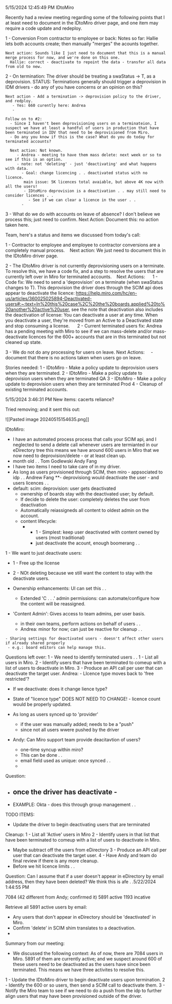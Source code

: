 5/15/2024 12:45:49 PM
IDtoMiro

Recently had a review meeting regarding some of the following points that I at least need to document in the IDtoMiro driver page, and one item may require a code update and redeploy.


  1 - Conversion From contractor to employee or back:
    Notes so far: Hallie lets both accounts create; then manually "merges" the acounts together.

    Next action: Sounds like I just need to document that this is a manual merge process for now, and we're done on this one.
      Hallie: correct - deactivate to repoint the data - transfer all data from old to new.


  2 - On termination: The driver should be treating a swaStatus -> T, as a deprovision.
    STATUS: Terminations generally should trigger a deprovision in IDM drivers - do any of you have concerns or an opinion on this?

    Next action - Add a termination -> deprovision policy to the driver, and redploy.
       - Yes: 660 curently here: Andrea
       -

    Follow on to #2:
      - Since I haven't been deprovisioning users on a terminateion, I suspect we have at least a handful of users in production that have been terminated in IDV that need to be deprovisioned from Miro.
      - Do any you know if this is the case? What do you do today for terminated accounts?

      Next action: Not known.
         - Andrea - meeting to have them mass delete: next week or so to see if this is an option.
         - note: not 'deleting' - just 'deactivating' and what happens with data.
           - Goal: change licencing . . deactivated status with no licence.
            main issue: 5K licences total avaiable, but above 4K now with all the users!
            - IDtoMiro deprovision is a deactivation . . may still need to consider licences . .
              - See if we can clear a licence in the user . .
           -


  3 - What do we do with accounts on leave of absence? I don't believe we process this; just need to confirm.
    Next Action: Document this: no action taken here.

Team, here's a status and items we discussed from today's call:



1 - Contractor to employee and employee to contractor conversions are a completely manual process.
    Next action: We just need to document this in the IDtoMiro driver page.



2 - The IDtoMiro driver is not currently deprovisioning users on a terminate. To resolve this, we have a code fix, and a step to resolve the users that are currently left over in Miro for terminated accounts.
    Next Actions:
      1 - Code fix: We need to send a 'deprovision' on a terminate (when swaStatus changes to T). This deprovision the driver does through the SCIM api does appear to deactivate the licence: https://help.miro.com/hc/en-us/articles/360025025894-Deactivated-users#:~:text=In%20this%20case%2C%20the%20boards,applied%20to%20another%20active%20user, see the note that deactivation also includes the deactivation of license: You can deactivate a user at any time. When you deactivate a user, they're moved from an Active to a Deactivated state and stop consuming a license.
      2 - Current terminated users fix: Andrea has a pending meeting with Miro to see if we can mass-delete and/or mass-deactivate licences for the 600+ accounts that are in this terminated but not cleaned up state.



3 - We do not do any processing for users on leave.
  Next Actions:
     - document that there is no actions taken when users go on leave.



Stories needed:
1 - IDtoMiro - Make a policy update to deprovision users when they are terminated.
2 - IDtoMiro - Make a policy update to deprovision users when they are terminated QA
3 - IDtoMiro - Make a policy update to deprovision users when they are terminated Prod
4 - Cleanup of existing terminated accounts.




5/15/2024 3:46:31 PM
New items: cacerts reliance?

Tried removing; and it sent this out:

![[Pasted image 20240515154635.png]]

IDtoMiro:
   - I have an automated process process that calls your SCIM api, and I neglected to send a delete call whenever users are termianted in our eDirectory tree this means we have around 600 users in Miro that we now need to deprovision/delete - or at least clean up.
   - month old . .
   Tom Godlewski
   Andy Fang
  - I have two items I need to take care of in my driver.
  - As long as users provisioned through SCIM, then miro - appsociated to idp . .
  Andrew Fang
  **- deprovisiong would deactivate the user - and users licences . .
  - default: scim: deprovision: user gets deactivated
     - ownership of boards stay with the deactivated user; by default.
     - If decide to delete the user: completely deletes the user from deactivation
     - Automatically reiassigneds all content to oldest admin on the account.
     - content lifecycle:
       * - 1 - Simplest: keep user deactivated with content owned by users (most traditional)
         - just deactivate the acount, enough boomerang . .



1 - We want to just deactivate users:
   - 1 - Free up the license
   - 2 - NOt deleting because we still want the content to stay with the deactivate users.

   - Ownership enhancements: UI can set this . .
     - Extended 'C . . .' admin permissions: can automate/configure how the content will be reassigned.
   - 'Content Admin': Gives access to team admins, per user basis.
     - in their own teams, perform actions on behalf of users . .
     - Andrea: minor for now; can just be reactive for cleanup . .

    - Sharing settings for deactivated users - doesn't affect other users if already shared properly
     - e.g.: board editors can help manage this.

Questions left over:
1 - We need to identify terminated users . .
  1 - List all users in Miro.
  2 - Identify users that have been terminated to comeup with a list of users to deactivate in Miro.
  3 - Produce an API call per user that can deactivate the target user.
 Andrea: - LIcence type moves back to 'free restricted'?
 - If we deactivate: does it change lience type?
 - State of "licence type" DOES NOT NEED TO CHANGE! - licence count would be properly updated.

 - As long as users synced up to 'provider'
   - if the user was manually added; needs to be a "push"
   - since not all users wwere pushed by the driver
 - Andy: Can Miro support team provide deacitavtion of users?
   - one-time syncup within miro?
   - This can be done . .
   - email field used as unique: once synced . .
   -











Question:
   - once the driver has deactivate -
     -


 - EXAMPLE: Okta - does this through group management . .





TODO ITEMS:

 - Update the driver to begin deactivating users that are terminated

Cleanup:
1 - List all 'Active' users in Miro
2 - Identify users in that list that have been terminated to comeup with a list of users to deactivate in Miro.
   - Maybe subtract off the users from eDirectory
3 - Produce an API call per user that can deactivate the target user.
4 - Have Andy and team do final review if there is any more cleanup.
 - Before we hit licence limits . .



Question: Can I assume that if a user doesn't appear in eDirectory by email address, then they have been deleted?
  We think this is afe . .5/22/2024 1:44:55 PM




7084 (42 different from Andy; confirmed it)
5891 active
1193 incative


Retrieve all 5891 active users by email:
   - Any users that don't appear in eDirectory should be 'deactivated' in Miro.
   - Confirm 'delete' in SCIM shim translates to a deactivation.
 -

Summary from our meeting:
 - We discussed the following context: As of now, there are 7084 users in Miro. 5891 of them are currently active; and we suspect around 600 of these users need to be deactivated as the users have since been terminated. This means we have three activites to resolve this.

 1 - Update the IDtoMiro driver to begin deactivate users upon termination.
 2 - Identify the 600 or so users, then send a SCIM call to deactivate them.
 3 - Notify the Miro team to see if we need to do a push from the idp to further align users that may have been provisioned outside of the driver.




